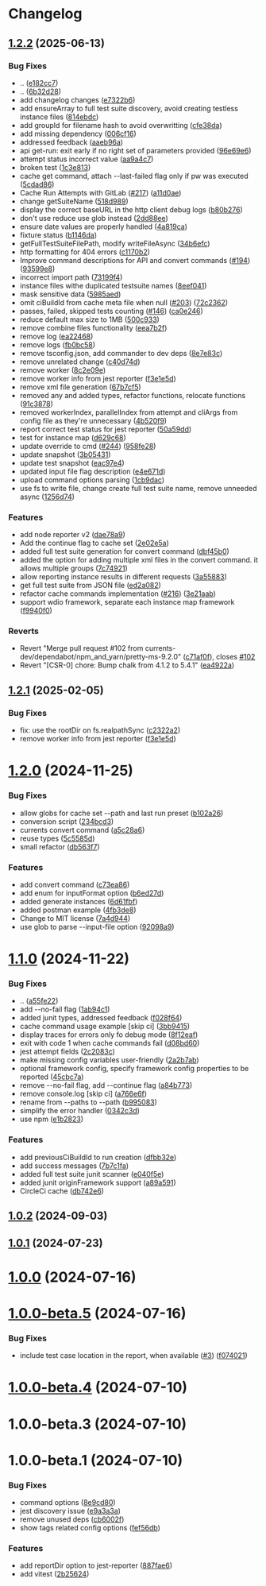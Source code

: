 # Changelog

## [1.2.2](https://github.com/currents-dev/currents-reporter/compare/@currents/jest-v1.2.0...${npm.name}-v1.2.2) (2025-06-13)


### Bug Fixes

* .. ([e182cc7](https://github.com/currents-dev/currents-reporter/commit/e182cc7b66ae42ad3a0c32bc5fa8e343fd63069e))
* .. ([6b32d28](https://github.com/currents-dev/currents-reporter/commit/6b32d28a656bec8ede1db3a99167fa6b7b19ef66))
* add changelog changes ([e7322b6](https://github.com/currents-dev/currents-reporter/commit/e7322b61de24a5f47536a02920ab4311db36952b))
* add ensureArray to full test suite discovery, avoid creating testless instance files ([814ebdc](https://github.com/currents-dev/currents-reporter/commit/814ebdcad784a26a7c56bd264d8808392a0d1582))
* add groupId for filename hash to avoid overwritting ([cfe38da](https://github.com/currents-dev/currents-reporter/commit/cfe38da5324276a08f586184b48847bd9fe4cfaf))
* add missing dependency ([006cf16](https://github.com/currents-dev/currents-reporter/commit/006cf161e6952d257808eb58bb285b43a5536b7e))
* addressed feedback ([aaeb96a](https://github.com/currents-dev/currents-reporter/commit/aaeb96aa9d7722972975405771b12fee6affb8bb))
* api get-run: exit early if no right set of parameters provided ([96e69e6](https://github.com/currents-dev/currents-reporter/commit/96e69e606876dbb514d7e19e340d42990bb5a1f0))
* attempt status incorrect value ([aa9a4c7](https://github.com/currents-dev/currents-reporter/commit/aa9a4c7f5b815b0222304e5eb0fa98aa5a86df0d))
* broken test ([1c3e813](https://github.com/currents-dev/currents-reporter/commit/1c3e8132f66da8ae61174a973cd40b9c8a760438))
* cache get command, attach --last-failed flag only if pw was executed ([5cdad86](https://github.com/currents-dev/currents-reporter/commit/5cdad867e73b51bf720cad2660bbe499e4f143f4))
* Cache Run Attempts with GitLab ([#217](https://github.com/currents-dev/currents-reporter/issues/217)) ([a11d0ae](https://github.com/currents-dev/currents-reporter/commit/a11d0ae0687ee37b406c584624c89edb2edd41b2))
* change getSuiteName ([518d989](https://github.com/currents-dev/currents-reporter/commit/518d98926422a2c9738e875124a983d077d29b8f))
* display the correct baseURL in the http client debug logs ([b80b276](https://github.com/currents-dev/currents-reporter/commit/b80b2766066e77e349b8c2590e480db0a4694d5e))
* don't use reduce use glob instead ([2dd88ee](https://github.com/currents-dev/currents-reporter/commit/2dd88ee8f2bf11d8df25eb22639861a3e6df7424))
* ensure date values are properly handled ([4a819ca](https://github.com/currents-dev/currents-reporter/commit/4a819cab3995cf52e7ab278f08373d485b0dac6a))
* fixture status ([b1146da](https://github.com/currents-dev/currents-reporter/commit/b1146dad8f49c71cefd61771fe6b55a27fe02489))
* getFullTestSuiteFilePath, modify writeFileAsync ([34b6efc](https://github.com/currents-dev/currents-reporter/commit/34b6efcd55e828f704ce027dd47ed88681c6b4dc))
* http formatting for 404 errors ([c1170b2](https://github.com/currents-dev/currents-reporter/commit/c1170b2606e999af51bd57a3464b10c599dd9aec))
* Improve command descriptions for API and convert commands ([#194](https://github.com/currents-dev/currents-reporter/issues/194)) ([93599e8](https://github.com/currents-dev/currents-reporter/commit/93599e8f0c2b4b6206411fd4128ae4a69894a103))
* incorrect import path ([73199f4](https://github.com/currents-dev/currents-reporter/commit/73199f433a6e150dfe25002e69cc38664284f9a0))
* instance files withe duplicated testsuite names ([8eef041](https://github.com/currents-dev/currents-reporter/commit/8eef04119ba324bc77aac38c21949b3af5a08b13))
* mask sensitive data ([5985aed](https://github.com/currents-dev/currents-reporter/commit/5985aedb5abfafcaa18e9bc0da3cc3b2a1832570))
* omit ciBuildId from cache meta file when null ([#203](https://github.com/currents-dev/currents-reporter/issues/203)) ([72c2362](https://github.com/currents-dev/currents-reporter/commit/72c23625d1f4ad78a5ef4c4fc8386c2d6f985bbd))
* passes, failed, skipped tests counting ([#146](https://github.com/currents-dev/currents-reporter/issues/146)) ([ca0e246](https://github.com/currents-dev/currents-reporter/commit/ca0e2466bb6d11cf4b01b52337db5f84b8cdf5d7))
* reduce default max size to 1MB ([500c933](https://github.com/currents-dev/currents-reporter/commit/500c933a801ad1027331242da12c842275a77c94))
* remove combine files functionality ([eea7b2f](https://github.com/currents-dev/currents-reporter/commit/eea7b2f1512ce28b1de6e632b60d404b05430285))
* remove log ([ea22468](https://github.com/currents-dev/currents-reporter/commit/ea224680087f61d8054479bebd686f055f6abeaf))
* remove logs ([fb0bc58](https://github.com/currents-dev/currents-reporter/commit/fb0bc584bbd865d0ba167b39642ed8fc469a5f91))
* remove tsconfig.json, add commander to dev deps ([8e7e83c](https://github.com/currents-dev/currents-reporter/commit/8e7e83c986b4cc03c47dc8a779ea9b05fb555ae6))
* remove unrelated change ([c40d74d](https://github.com/currents-dev/currents-reporter/commit/c40d74d30aadf3e175aa8679f6b0fa29f6bc4da6))
* remove worker ([8c2e09e](https://github.com/currents-dev/currents-reporter/commit/8c2e09e61d9520810406a8194185bb173b6664ff))
* remove worker info from jest reporter ([f3e1e5d](https://github.com/currents-dev/currents-reporter/commit/f3e1e5d58fd50b13a10d20409993cf0f8054f57c))
* remove xml file generation ([67b7cf5](https://github.com/currents-dev/currents-reporter/commit/67b7cf5d843f85ea1464bdf3d5a8f8c92faf9e25))
* removed any and added types, refactor functions, relocate functions ([91c3878](https://github.com/currents-dev/currents-reporter/commit/91c3878d9e1ac1217a3cce591b7a576b4572d749))
* removed workerIndex, parallelIndex from attempt and cliArgs from config file as they're unnecessary ([4b520f9](https://github.com/currents-dev/currents-reporter/commit/4b520f96617bdc23200aec00c2dd04336cde0f8f))
* report correct test status for jest reporter ([50a59dd](https://github.com/currents-dev/currents-reporter/commit/50a59ddc7bed731f5fd766096a4de284e8c0284c))
* test for instance map ([d629c68](https://github.com/currents-dev/currents-reporter/commit/d629c685cb9e3b22a9217258e2c4096dc3df2510))
* update override to cmd ([#244](https://github.com/currents-dev/currents-reporter/issues/244)) ([958fe28](https://github.com/currents-dev/currents-reporter/commit/958fe2883255356d73587fd9b29f6a362422ea68))
* update snapshot ([3b05431](https://github.com/currents-dev/currents-reporter/commit/3b05431a25d3b5d5fc68ab9d4f264bd9b6860984))
* update test snapshot ([eac97e4](https://github.com/currents-dev/currents-reporter/commit/eac97e4dd1a1fabc70830119d2e130e06e0333a6))
* updated input file flag description ([e4e671d](https://github.com/currents-dev/currents-reporter/commit/e4e671d163d01266c1121d564325ddb0b8d1b97c))
* upload command options parsing ([1cb9dac](https://github.com/currents-dev/currents-reporter/commit/1cb9dac47ea67aff2dff024b5e553759a3b80c2f))
* use fs to write file, change create full test suite name, remove unneeded async ([1256d74](https://github.com/currents-dev/currents-reporter/commit/1256d743bf6980a8ce13786ee9ce259a4344fd52))


### Features

* add node reporter v2 ([dae78a9](https://github.com/currents-dev/currents-reporter/commit/dae78a9a15df18751e7e139a134abe492003a3e3))
* Add the continue flag to cache set ([2e02e5a](https://github.com/currents-dev/currents-reporter/commit/2e02e5a07b869e9cbc22c54b310ad1829a853afb))
* added full test suite generation for convert command ([dbf45b0](https://github.com/currents-dev/currents-reporter/commit/dbf45b0b0168776119e46d4de76dd4a965e896d2))
* added the option for adding multiple xml files in the convert command. it allows multiple groups ([7c74921](https://github.com/currents-dev/currents-reporter/commit/7c749219d9442c2316fd8674ea3f0a0a009ddd25))
* allow reporting instance results in different requests ([3a55883](https://github.com/currents-dev/currents-reporter/commit/3a55883315ff2d6db3ccc8bea5d71d46f9de343e))
* get full test suite from JSON file ([ed2a082](https://github.com/currents-dev/currents-reporter/commit/ed2a0825b8dc9dfbf54467f3a992cc1e544c37c8))
* refactor cache commands implementation ([#216](https://github.com/currents-dev/currents-reporter/issues/216)) ([3e21aab](https://github.com/currents-dev/currents-reporter/commit/3e21aab612a08ba556bc28517a3c581e91bbbae3))
* support wdio framework, separate each instance map framework ([f9940f0](https://github.com/currents-dev/currents-reporter/commit/f9940f0ff7d8016356b145b007fb6f9e55b811b7))


### Reverts

* Revert "Merge pull request #102 from currents-dev/dependabot/npm_and_yarn/pretty-ms-9.2.0" ([c71af0f](https://github.com/currents-dev/currents-reporter/commit/c71af0f628fa009458e18286748e33d97cbfcdd6)), closes [#102](https://github.com/currents-dev/currents-reporter/issues/102)
* Revert "[CSR-0] chore: Bump chalk from 4.1.2 to 5.4.1" ([ea4922a](https://github.com/currents-dev/currents-reporter/commit/ea4922a37ba2ec26fce1babf854d05b47d0c0d28))

## [1.2.1](https://github.com/currents-dev/currents-reporter/compare/@currents/jest-v1.2.0...${npm.name}-v1.2.1) (2025-02-05)


### Bug Fixes

* fix: use the rootDir on fs.realpathSync ([c2322a2](https://github.com/currents-dev/currents-reporter/commit/c2322a28790624bc113a6f09e7877f975fdaa976))
* remove worker info from jest reporter ([f3e1e5d](https://github.com/currents-dev/currents-reporter/commit/f3e1e5d58fd50b13a10d20409993cf0f8054f57c))


# [1.2.0](https://github.com/currents-dev/currents-reporter/compare/@currents/jest-v1.1.0...${npm.name}-v1.2.0) (2024-11-25)


### Bug Fixes

* allow globs for cache set --path and last run preset ([b102a26](https://github.com/currents-dev/currents-reporter/commit/b102a26c46fa48ecb15f7161e7f32a21e977e8ed))
* conversion script ([234bcd3](https://github.com/currents-dev/currents-reporter/commit/234bcd3124ec7d987f2d54a4fd5f81e813bd27ba))
* currents convert command ([a5c28a6](https://github.com/currents-dev/currents-reporter/commit/a5c28a696b9113e762eb03cb950fbf702d11e970))
* reuse types ([5c5585d](https://github.com/currents-dev/currents-reporter/commit/5c5585de93f0fc56a3285db14c06293467488469))
* small refactor ([db563f7](https://github.com/currents-dev/currents-reporter/commit/db563f75418ec6578d4d77b704aa8b6dcf013dcb))


### Features

* add convert command ([c73ea86](https://github.com/currents-dev/currents-reporter/commit/c73ea86f5e292a20c28368715d140d9df283a490))
* add enum for inputFormat option ([b6ed27d](https://github.com/currents-dev/currents-reporter/commit/b6ed27d06b418c9a9829581f1852302896e822ea))
* added generate instances ([6d61fbf](https://github.com/currents-dev/currents-reporter/commit/6d61fbf475d991b04b182d3160d36b62e259a8fc))
* added postman example ([4fb3de8](https://github.com/currents-dev/currents-reporter/commit/4fb3de8ad664b879f1964f2405f6c52ebe49815c))
* Change to MIT license ([7a4d944](https://github.com/currents-dev/currents-reporter/commit/7a4d944dc8f28be4cd63d4cf731060f669b5a0b9))
* use glob to parse --input-file option ([92098a9](https://github.com/currents-dev/currents-reporter/commit/92098a9e059b67db45c54cd8c9d6267f1e5f15ac))

# [1.1.0](https://github.com/currents-dev/currents-reporter/compare/@currents/jest-v1.0.2...${npm.name}-v1.1.0) (2024-11-22)


### Bug Fixes

* .. ([a55fe22](https://github.com/currents-dev/currents-reporter/commit/a55fe22b12a9364eb8884d66aae2a669869aec95))
* add --no-fail flag ([1ab94c1](https://github.com/currents-dev/currents-reporter/commit/1ab94c1d743bea11c3aac69806df59c51ce51487))
* added junit types, addressed feedback ([f028f64](https://github.com/currents-dev/currents-reporter/commit/f028f64d2ab59143940c778f0703e6b85c749334))
* cache command usage example [skip ci] ([3bb9415](https://github.com/currents-dev/currents-reporter/commit/3bb9415612f2d2e4f564596c8fc4a3e140cfd6be))
* display traces for errors only fo debug mode ([8f12eaf](https://github.com/currents-dev/currents-reporter/commit/8f12eafeb9dc06f56db5d5d3805c0ec4e2eea4f4))
* exit with code 1 when cache commands fail ([d08bd60](https://github.com/currents-dev/currents-reporter/commit/d08bd608978ff4c03d61d8e9f820df3d494b64f8))
* jest attempt fields ([2c2083c](https://github.com/currents-dev/currents-reporter/commit/2c2083cff46ad1edc8da9590f3b9302b79a86061))
* make missing config variables user-friendly ([2a2b7ab](https://github.com/currents-dev/currents-reporter/commit/2a2b7abb97cbf78546465538d7c48b97d6934bc4))
* optional framework config, specify framework config properties to be reported ([45cbc7a](https://github.com/currents-dev/currents-reporter/commit/45cbc7a99796ab59f0e2997722609f5c3ac171eb))
* remove --no-fail flag, add --continue flag ([a84b773](https://github.com/currents-dev/currents-reporter/commit/a84b7738e227175505df6711976f1b4d1b75c741))
* remove console.log [skip ci] ([a766e6f](https://github.com/currents-dev/currents-reporter/commit/a766e6f90f372a89ba577715823acf3c6e4f814d))
* rename from --paths to --path ([b995083](https://github.com/currents-dev/currents-reporter/commit/b99508354d2dbc4af77ed32852acc5d8ad7d8981))
* simplify the error handler ([0342c3d](https://github.com/currents-dev/currents-reporter/commit/0342c3d259a4ca7b8cbe2c9b5f259fea2d813015))
* use npm ([e1b2823](https://github.com/currents-dev/currents-reporter/commit/e1b28234cd17358f4e4cd39be0823318e88cdede))


### Features

* add previousCiBuildId to run creation ([dfbb32e](https://github.com/currents-dev/currents-reporter/commit/dfbb32e8dd79190116d7e30dbf9b9db4a298fa8e))
* add success messages ([7b7c1fa](https://github.com/currents-dev/currents-reporter/commit/7b7c1fa9faf96d5fdcd5e78f1200e7681ed746e5))
* added full test suite junit scanner ([e040f5e](https://github.com/currents-dev/currents-reporter/commit/e040f5eb075ce0431c3c259d341f46fcbb012ee7))
* added junit originFramework support ([a89a591](https://github.com/currents-dev/currents-reporter/commit/a89a5912375d39df98e76d17cd0f14c2a8b17da4))
* CircleCi cache ([db742e6](https://github.com/currents-dev/currents-reporter/commit/db742e61f7ecfb88a2be15369a565ef2af9807e8))

## [1.0.2](https://github.com/currents-dev/currents-reporter/compare/@currents/jest-v1.0.1...${npm.name}-v1.0.2) (2024-09-03)

## [1.0.1](https://github.com/currents-dev/currents-reporter/compare/@currents/jest-v1.0.0...${npm.name}-v1.0.1) (2024-07-23)

# [1.0.0](https://github.com/currents-dev/currents-reporter/compare/@currents/jest-v1.0.0-beta.5...${npm.name}-v1.0.0) (2024-07-16)

# [1.0.0-beta.5](https://github.com/currents-dev/currents-reporter/compare/@currents/jest-v1.0.0-beta.4...${npm.name}-v1.0.0-beta.5) (2024-07-16)

### Bug Fixes

- include test case location in the report, when available ([#3](https://github.com/currents-dev/currents-reporter/issues/3)) ([f074021](https://github.com/currents-dev/currents-reporter/commit/f074021627ba44d130abeea0d608edf71440840a))

# [1.0.0-beta.4](https://github.com/currents-dev/currents-reporter/compare/@currents/jest-v1.0.0-beta.3...${npm.name}-v1.0.0-beta.4) (2024-07-10)

# 1.0.0-beta.3 (2024-07-10)

# 1.0.0-beta.1 (2024-07-10)

### Bug Fixes

- command options ([8e9cd80](https://github.com/currents-dev/currents-reporter/commit/8e9cd8094ff5449f1431f8dd65da3a87daf32eaa))
- jest discovery issue ([e9a3a3a](https://github.com/currents-dev/currents-reporter/commit/e9a3a3aaf3031b0c8c0a98f824ffeb0abe3e8b41))
- remove unused deps ([cb6002f](https://github.com/currents-dev/currents-reporter/commit/cb6002f091b28769f105450b5c438add163c8d86))
- show tags related config options ([fef56db](https://github.com/currents-dev/currents-reporter/commit/fef56dbf67e9ecb82a508654eea059cf7c04c6f8))

### Features

- add reportDir option to jest-reporter ([887fae6](https://github.com/currents-dev/currents-reporter/commit/887fae637f5d08243323e30abedba919075939b6))
- add vitest ([2b25624](https://github.com/currents-dev/currents-reporter/commit/2b2562410adcce06de4e54abcc63c4a16603d27b))
